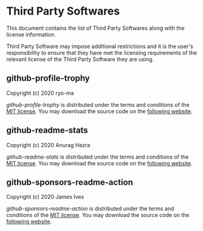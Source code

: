# Third Party Softwares

This document contains the list of Third Party Softwares along with the license information.

Third Party Software may impose additional restrictions and it is the user's responsibility to ensure that they have met the licensing
requirements of the relevant license of the Third Party Software they are using.

## github-profile-trophy

Copyright (c) 2020 ryo-ma

*github-profile-trophy* is distributed under the terms and conditions of the [MIT license](https://opensource.org/license/MIT).
You may download the source code on the [following website](https://github.com/ryo-ma/github-profile-trophy).

## github-readme-stats

Copyright (c) 2020 Anurag Hazra

*github-readme-stats* is distributed under the terms and conditions of the [MIT license](https://opensource.org/license/MIT).
You may download the source code on the [following website](https://github.com/anuraghazra/github-readme-stats).

## github-sponsors-readme-action

Copyright (c) 2020 James Ives

*github-sponsors-readme-action* is distributed under the terms and conditions of the [MIT license](https://opensource.org/license/MIT).
You may download the source code on the [following website](https://github.com/JamesIves/github-sponsors-readme-action).

